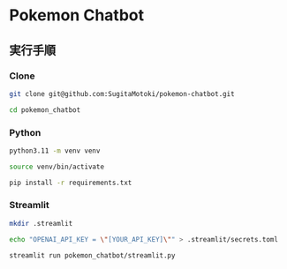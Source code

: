 # Pokemon Chatbot

## 実行手順

### Clone

```bash
git clone git@github.com:SugitaMotoki/pokemon-chatbot.git
```
```bash
cd pokemon_chatbot
```

### Python

```bash
python3.11 -m venv venv
```
```bash
source venv/bin/activate
```
```bash
pip install -r requirements.txt
```

### Streamlit

```bash
mkdir .streamlit
```
```bash
echo "OPENAI_API_KEY = \"[YOUR_API_KEY]\"" > .streamlit/secrets.toml
```
```bash
streamlit run pokemon_chatbot/streamlit.py
```